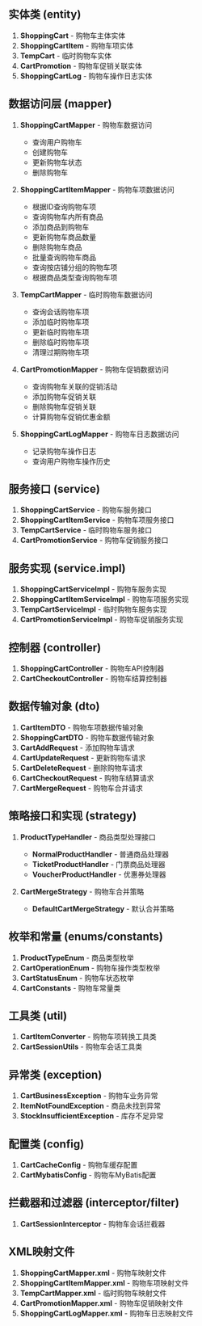 
## 实体类 (entity)

1. **ShoppingCart** - 购物车主体实体
2. **ShoppingCartItem** - 购物车项实体
3. **TempCart** - 临时购物车实体
4. **CartPromotion** - 购物车促销关联实体
5. **ShoppingCartLog** - 购物车操作日志实体

## 数据访问层 (mapper)

1. **ShoppingCartMapper** - 购物车数据访问
    
    - 查询用户购物车
    - 创建购物车
    - 更新购物车状态
    - 删除购物车
2. **ShoppingCartItemMapper** - 购物车项数据访问
    
    - 根据ID查询购物车项
    - 查询购物车内所有商品
    - 添加商品到购物车
    - 更新购物车商品数量
    - 删除购物车商品
    - 批量查询购物车商品
    - 查询按店铺分组的购物车项
    - 根据商品类型查询购物车项
3. **TempCartMapper** - 临时购物车数据访问
    
    - 查询会话购物车项
    - 添加临时购物车项
    - 更新临时购物车项
    - 删除临时购物车项
    - 清理过期购物车项
4. **CartPromotionMapper** - 购物车促销数据访问
    
    - 查询购物车关联的促销活动
    - 添加购物车促销关联
    - 删除购物车促销关联
    - 计算购物车促销优惠金额
5. **ShoppingCartLogMapper** - 购物车日志数据访问
    
    - 记录购物车操作日志
    - 查询用户购物车操作历史

## 服务接口 (service)

1. **ShoppingCartService** - 购物车服务接口
2. **ShoppingCartItemService** - 购物车项服务接口
3. **TempCartService** - 临时购物车服务接口
4. **CartPromotionService** - 购物车促销服务接口

## 服务实现 (service.impl)

1. **ShoppingCartServiceImpl** - 购物车服务实现
2. **ShoppingCartItemServiceImpl** - 购物车项服务实现
3. **TempCartServiceImpl** - 临时购物车服务实现
4. **CartPromotionServiceImpl** - 购物车促销服务实现

## 控制器 (controller)

1. **ShoppingCartController** - 购物车API控制器
2. **CartCheckoutController** - 购物车结算控制器

## 数据传输对象 (dto)

1. **CartItemDTO** - 购物车项数据传输对象
2. **ShoppingCartDTO** - 购物车数据传输对象
3. **CartAddRequest** - 添加购物车请求
4. **CartUpdateRequest** - 更新购物车请求
5. **CartDeleteRequest** - 删除购物车请求
6. **CartCheckoutRequest** - 购物车结算请求
7. **CartMergeRequest** - 购物车合并请求

## 策略接口和实现 (strategy)

1. **ProductTypeHandler** - 商品类型处理接口
    
    - **NormalProductHandler** - 普通商品处理器
    - **TicketProductHandler** - 门票商品处理器
    - **VoucherProductHandler** - 优惠券处理器
2. **CartMergeStrategy** - 购物车合并策略
    
    - **DefaultCartMergeStrategy** - 默认合并策略

## 枚举和常量 (enums/constants)

1. **ProductTypeEnum** - 商品类型枚举
2. **CartOperationEnum** - 购物车操作类型枚举
3. **CartStatusEnum** - 购物车状态枚举
4. **CartConstants** - 购物车常量类

## 工具类 (util)

1. **CartItemConverter** - 购物车项转换工具类
2. **CartSessionUtils** - 购物车会话工具类

## 异常类 (exception)

1. **CartBusinessException** - 购物车业务异常
2. **ItemNotFoundException** - 商品未找到异常
3. **StockInsufficientException** - 库存不足异常

## 配置类 (config)

1. **CartCacheConfig** - 购物车缓存配置
2. **CartMybatisConfig** - 购物车MyBatis配置

## 拦截器和过滤器 (interceptor/filter)

1. **CartSessionInterceptor** - 购物车会话拦截器

## XML映射文件

1. **ShoppingCartMapper.xml** - 购物车映射文件
2. **ShoppingCartItemMapper.xml** - 购物车项映射文件
3. **TempCartMapper.xml** - 临时购物车映射文件
4. **CartPromotionMapper.xml** - 购物车促销映射文件
5. **ShoppingCartLogMapper.xml** - 购物车日志映射文件